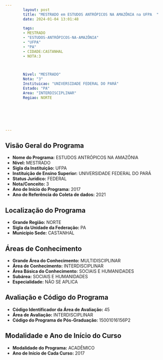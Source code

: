 ```yaml
---
        layout: post
        title: "MESTRADO em ESTUDOS ANTRÓPICOS NA AMAZÔNIA na UFPA  "
        date: 2024-01-04 13:01:48
     
        tags:
        - MESTRADO
        - "ESTUDOS-ANTRÓPICOS-NA-AMAZÔNIA"
        - "UFPA"
        - "PA"
        - CIDADE:CASTANHAL
        - NOTA:3
        
       

        Nivel: "MESTRADO"
        Nota: "3"
        Instituicao: "UNIVERSIDADE FEDERAL DO PARÁ"
        Estado: "PA"
        Area: "INTERDISCIPLINAR"
        Regiao: NORTE
        
        
        
        
        
        
---
```

## Visão Geral do Programa
- **Nome do Programa:** ESTUDOS ANTRÓPICOS NA AMAZÔNIA
- **Nível:** MESTRADO
- **Sigla da Instituição:** UFPA
- **Instituição de Ensino Superior:** UNIVERSIDADE FEDERAL DO PARÁ
- **Status Jurídico:** FEDERAL
- **Nota/Conceito:** 3
- **Ano de Início do Programa:** 2017
- **Ano de Referência do Coleta de dados:** 2021

## Localização do Programa
- **Grande Região:** NORTE
- **Sigla da Unidade da Federação:** PA
- **Município Sede:** CASTANHAL

## Áreas de Conhecimento
- **Grande Área do Conhecimento:** MULTIDISCIPLINAR
- **Área de Conhecimento:** INTERDISCIPLINAR
- **Área Básica do Conhecimento:** SOCIAIS E HUMANIDADES
- **Subárea:** SOCIAIS E HUMANIDADES
- **Especialidade:** NÃO SE APLICA

## Avaliação e Código do Programa
- **Código Identificador da Área de Avaliação:** 45
- **Área de Avaliação:** INTERDISCIPLINAR
- **Código do Programa de Pós-Graduação:** 15001016156P2


## Modalidade e Ano de Início do Curso
- **Modalidade do Programa:** ACADÊMICO
- **Ano de Início de Cada Curso:** 2017
